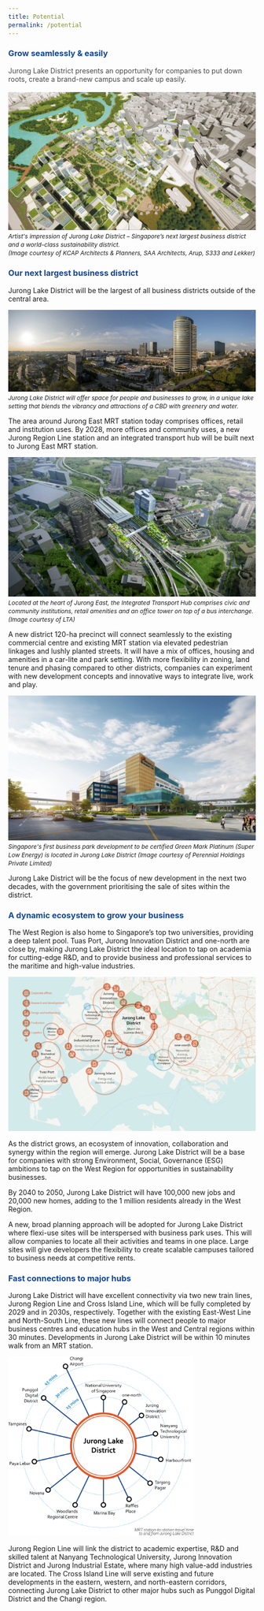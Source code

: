 ```yaml
---
title: Potential
permalink: /potential
---
```

<h3 style="color:#124596; font-weight:bold;">Grow seamlessly &amp; easily</h3>

<h4 style="color:#484848; font-weight:normal;margin-top: 0;">Jurong Lake District presents an opportunity for companies to put down roots, create a brand-new campus and scale up easily.</h4>

![](/images/July%202022%20Update/Hero.jpg)
<span style="font-size:12px; font-style:italic;">Artist's impression of Jurong Lake District – Singapore’s next largest business district and a world-class sustainability district. <br> (Image courtesy of KCAP Architects & Planners, SAA Architects, Arup, S333 and Lekker)</span>

<h3 style="color:#124596; font-weight:bold;">Our next largest business district</h3>

Jurong Lake District will be the largest of all business districts outside of the central area.

![](/images/July%202022%20Update/PANO_100_0315-Pano.jpg)
<span style="font-size:12px; font-style:italic;">Jurong Lake District will offer space for people and businesses to grow, in a unique lake setting that blends the vibrancy and attractions of a CBD with greenery and water.</span>

The area around Jurong East MRT station today comprises offices, retail and institution uses. By 2028, more offices and community uses, a new Jurong Region Line station and an integrated transport hub will be built next to Jurong East MRT station. 

![](/images/(A1)%20JE%20ITH.jpg)
<span style="font-size:12px; font-style:italic;">Located at the heart of Jurong East, the Integrated Transport Hub comprises civic and community institutions, retail amenities and an office tower on top of a bus interchange. (Image courtesy of LTA)</span>

A new district 120-ha precinct will connect seamlessly to the existing commercial centre and existing MRT station via elevated pedestrian linkages and lushly planted streets. It will have a mix of offices, housing and amenities in a car-lite and park setting. With more flexibility in zoning, land tenure and phasing compared to other districts, companies can experiment with new development concepts and innovative ways to integrate live, work and play.

![](/images/PBC.jpg)
<span style="font-size:12px; font-style:italic;">Singapore's first business park development to be certified Green Mark Platinum (Super Low Energy) is located in Jurong Lake District (Image courtesy of Perennial Holdings Private Limited)</span>

Jurong Lake District will be the focus of new development in the next two decades, with the government prioritising the sale of sites within the district.

<h3 style="color:#124596; font-weight:bold;">A dynamic ecosystem to grow your business </h3>

The West Region is also home to Singapore’s top two universities, providing a deep talent pool. Tuas Port, Jurong Innovation District and one-north are close by, making Jurong Lake District the ideal location to tap on academia for cutting-edge R&D, and to provide business and professional services to the maritime and high-value industries.

![Overview map of JLD](/images/jld_overviewmapD.png)
<span style="font-size:12px; font-style:italic;"></span>

As the district grows, an ecosystem of innovation, collaboration and synergy within the region will emerge. Jurong Lake District will be a base for companies with strong Environment, Social, Governance (ESG) ambitions to tap on the West Region for opportunities in sustainability businesses. 

By 2040 to 2050, Jurong Lake District will have 100,000 new jobs and 20,000 new homes, adding to the 1 million residents already in the West Region. 

A new, broad planning approach will be adopted for Jurong Lake District where flexi-use sites will be interspersed with business park uses. This will allow companies to locate all
their activities and teams in one place. Large sites will give developers the flexibility to create scalable campuses tailored to business needs at competitive rents.


<h3 style="color:#124596; font-weight:bold;">Fast connections to major hubs</h3>

Jurong Lake District will have excellent connectivity via two new train lines, Jurong Region Line and Cross Island Line, which will be fully completed by 2029 and in 2030s, respectively. Together with the existing East-West Line and North-South Line, these new lines will connect people to major business centres and education hubs in the West and Central regions within 30 minutes. Developments in Jurong Lake District will be within 10 minutes walk from an MRT station. 

<img src="/images/Travel_Times.png" style="width:75%;">

Jurong Region Line will link the district to academic expertise, R&D and skilled talent at Nanyang Technological University, Jurong Innovation District and Jurong Industrial Estate, where many high value-add industries are located. The Cross Island Line will serve existing and future developments in the eastern, western, and north-eastern corridors, connecting Jurong Lake District to other major hubs such as Punggol Digital District and the Changi region.